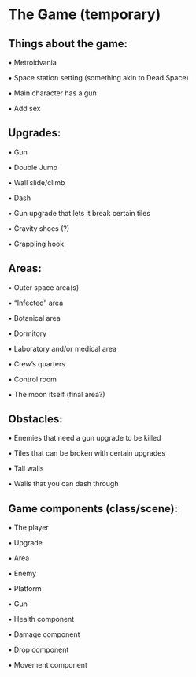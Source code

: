 # The Game (temporary)

## Things about the game:

•	Metroidvania

•	Space station setting (something akin to Dead Space)

•	Main character has a gun

•	Add sex

## Upgrades:

•	Gun

•	Double Jump

•	Wall slide/climb

•	Dash

•	Gun upgrade that lets it break certain tiles

•	Gravity shoes (?)

•	Grappling hook

## Areas:

•	Outer space area(s)

•	“Infected” area

•	Botanical area

•	Dormitory

•	Laboratory and/or medical area

•	Crew’s quarters

•	Control room

•	The moon itself (final area?)

## Obstacles:

•	Enemies that need a gun upgrade to be killed

•	Tiles that can be broken with certain upgrades

•	Tall walls

•	Walls that you can dash through

## Game components (class/scene):

•	The player

•	Upgrade

•	Area

•	Enemy

•	Platform

•	Gun

•	Health component

•	Damage component

•	Drop component

•	Movement component
